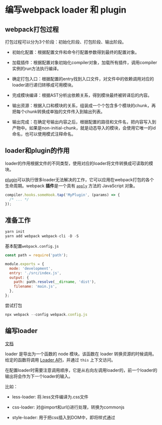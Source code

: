 # 编写webpack loader 和 plugin

## webpack打包过程

打包过程可以分为3个阶段：初始化阶段、打包阶段、输出阶段。

- 初始化配置：根据配置文件和命令行配置参数得到最终的配置对象。

- 加载插件：根据配置对象初始化compiler对象，加载所有插件，调用compiler实例的run方法执行编译。

- 确定打包入口：根据配置的entry找到入口文件，对文件中的依赖调用对应的loader进行递归转移成可用模块。

- 完成模块编译：根据AST分析出依赖关系，得到模块最终被转译后的内容。

- 输出资源：根据入口和模块的关系，组装成一个个包含多个模块的chunk，再把每个chunk转换成单独的文件传入到输出列表。

- 输出完成：在确定号输出内容之后，根据配置的路径和文件名，把内容写入到产物中。如果是non-initial-chunk，就是动态导入的模块，会使用它唯一的id命名，也可以使用模式注释命名。

## loader和plugin的作用

loader的作用根据文件的不同类型，使用对应的loader将文件转换成可读取的模块。

[plugin](https://webpack.docschina.org/concepts/plugins/#root)可以执行很多loader无法解决的工作，它可以应用在webpack打包的各个生命周期。webpack **插件**是一个具有 [`apply`](https://developer.mozilla.org/en-US/docs/Web/JavaScript/Reference/Global_Objects/Function/apply) 方法的 JavaScript 对象。

```js
compiler.hooks.someHook.tap('MyPlugin', (params) => {
  /* ... */
});
```

## 准备工作

```js
yarn init
yarn add webpack webpack-cli -D -S
```

基本配置`webpack.config.js`

```js
const path = require('path');

module.exports = {
  mode: 'development',
  entry: './src/index.js',
  output: {
    path: path.resolve(__dirname, 'dist'),
    filename: 'main.js',
  },
};
```

尝试打包

```js
npx webpack --config webpack.config.js 
```

## 编写loader

[文档](https://webpack.docschina.org/contribute/writing-a-loader/#root)

loader 是导出为一个函数的 node 模块。该函数在 loader 转换资源的时候调用。给定的函数将调用 [Loader API](https://webpack.docschina.org/api/loaders/)，并通过 `this` 上下文访问。

在配置loader时需要注意调用顺序，它是从右向左调用loader的，前一个loader的输出将会作为下一个loader的输入。

比如：

- less-loader: 将.less文件编译为.css文件

- css-loader: 对@import和url()进行处理，转换为commonjs

- style-loader: 用于把css插入到DOM中，即将样式通过<style>插入到head中。

我们实现一个添加作者信息注释和一个取出console.log()的loader.

```js
module.exports = function (source) {
  const message = `
    /**
    *author: ${this.getOptions().author}
    *date: ${this.getOptions().date}
    **/
  `
  return message + source
}
```

```js
module.exports = function (source) {
  source = source.replace(new RegExp(/(console.log\()(.*)(\))/g), "");
  console.log(source);
  return source;
}
```

配置一下：

```js
const path = require('path');

module.exports = {
  mode: 'development',
  entry: './src/index.js',
  output: {
    path: path.resolve(__dirname, 'dist'),
    filename: 'main.js',
  },
  module: {
    rules: [
      {
        test: /\.js$/,
        use: [
          {
            loader: path.resolve(__dirname, './loader/clear-console-loader.js'),
            options: {
              author: 'William',
              data: new Date()
            }
          },
          {
            loader: path.resolve(__dirname , './loader/add-authorinfo-loader.js')
          }
        ]
      }
    ]
  }
};
```

## 编写plugin

通过编写[plugin](https://webpack.docschina.org/contribute/writing-a-plugin)我们可以在 webpack 构建流程中引入自定义的行为。

webpack 插件由以下组成：

- 一个 JavaScript 命名函数或 JavaScript 类。
- 在插件函数的 prototype 上定义一个 `apply` 方法。
- 指定一个绑定到 webpack 自身的[事件钩子](https://webpack.docschina.org/api/compiler-hooks/)。
- 处理 webpack 内部实例的特定数据。
- 功能完成后调用 webpack 提供的回调。

插件是由「具有 `apply` 方法的 prototype 对象」所实例化出来的。这个 `apply` 方法在安装插件时，会被 webpack compiler 调用一次。`apply` 方法可以接收一个 webpack compiler 对象的引用，从而可以在回调函数中访问到 compiler 对象。

通过compiler对象的hooks属性可以访问到各个生命周期钩子。

### tapAsync

当我们用 `tapAsync` 方法来绑定插件时，必须调用函数的最后一个参数 `callback` 指定的回调函数。

### tapPromise

当我们用 `tapPromise` 方法来绑定插件时，_必须_返回一个 pormise ，异步任务完成后 resolve 。

### 简单例子

```js
module.exports = class {
  constructor(options) {
    // 在new的时候可以传入一个配置对象
    this.options = Object.prototype.toString.call(options) === '[object Object]' ? options : {}
  }

  apply(compiler) {
    compiler.hooks.emit.tapAsync(
      'MyPlugin',
      (compilation, callback) => {
        console.log(compilation)
        console.log(this.options);
        callback()
      }
    )
  }
}
```

### compiler钩子

通过如下方式访问

```js
compiler.hooks.someHook.tap('MyPlugin', (params) => {
  /* ... */
});
```

列举一些钩子：

| 钩子          | 类型              | 何时调用                           | 回调参数           | 调用方式 |
| ----------- | --------------- | ------------------------------ | -------------- | ---- |
| emit        | AsyncSeriesHook | 输出 asset 到 output 目录之前执行。      | compilation    |      |
| environment | SyncHook        | 在编译器准备环境时调用，时机就在配置文件中初始化插件之后。  |                |      |
| entryOption | SyncBailHook    | 在 webpack 选项中的 entry 被处理过之后调用。 | context, entry | tap  |

### 实现一个简单plugin

我们实现一个plugin，它的功能是创建一个Index.html并把main.js的内容嵌入到script中。

```js
module.exports = class {
  constructor(options) {
    // 在new的时候可以传入一个配置对象
    this.options = Object.prototype.toString.call(options) === '[object Object]' ? options : {}
  }

  apply(compiler) {
    // compiler.hooks.entryOption.tap(
    //   'MyPlugin',
    //   (context, entry) => {
    //     console.log(context, entry)
    //   }
    // )
    compiler.hooks.emit.tapAsync(
      'MyPlugin',
      (compilation, callback) => { 
        const source = compilation.assets['main.js'].source()
        compilation.assets['index.html'] = {
          source: function () { 
            return `
            <!DOCTYPE html>
            <html lang="en">

            <head>
              <meta charset="UTF-8">
              <meta http-equiv="X-UA-Compatible" content="IE=edge">
              <meta name="viewport" content="width=device-width, initial-scale=1.0">
              <title>Document</title>
              <script>
                ${source}
              </script>
            </head>

            <body>

            </body>

            </html>

            `
          }


        }
        callback()
      }
    )
  }
}
```

配置一下

```js
const path = require('path');
const MyPlugin = require('./plugin/my-plugin');

module.exports = {
  mode: 'development',
  entry: './src/index.js',
  output: {
    path: path.resolve(__dirname, 'dist'),
    filename: 'main.js',
  },
  module: {
    rules: [
      {
        test: /\.js$/,
        use: [
          {
            loader: path.resolve(__dirname, './loader/clear-console-loader.js'),
            options: {
              author: 'William',
              data: new Date()
            }
          },
          {
            loader: path.resolve(__dirname , './loader/add-authorinfo-loader.js')
          }
        ]
      }
    ]
  },
  plugins: [new MyPlugin({ a: 1 , b: 2})]
};

```


